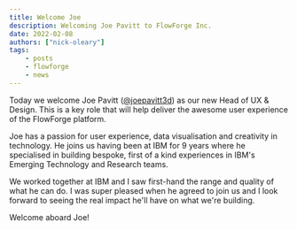 ```yaml
---
title: Welcome Joe
description: Welcoming Joe Pavitt to FlowForge Inc.
date: 2022-02-08
authors: ["nick-oleary"]
tags:
    - posts
    - flowforge
    - news
---
```


Today we welcome Joe Pavitt ([@joepavitt3d](https://twitter.com/joepavitt3d)) as
our new Head of UX & Design. This is a key role that will help deliver the awesome
user experience of the FlowForge platform.

<!--more-->

Joe has a passion for user experience, data visualisation and creativity in
technology. He joins us having been at IBM for 9 years where he specialised in
building bespoke, first of a kind experiences in IBM's Emerging Technology and
Research teams.

We worked together at IBM and I saw first-hand the range and quality of what he
can do. I was super pleased when he agreed to join us and I look forward to
seeing the real impact he'll have on what we're building.

Welcome aboard Joe!
